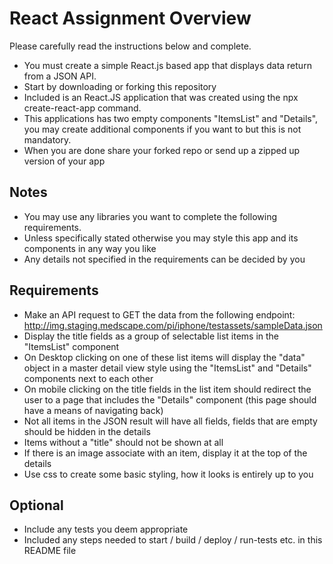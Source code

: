 # React Assignment Overview

Please carefully read the instructions below and complete.  

- You must create a simple React.js based app that displays data return from a JSON API.  
- Start by downloading or forking this repository
- Included is an React.JS application that was created using the npx create-react-app command.
- This applications has two empty components "ItemsList" and "Details", you may create additional components if you want to but this is not mandatory.
- When you are done share your forked repo or send up a zipped up version of your app

## Notes
- You may use any libraries you want to complete the following requirements.  
- Unless specifically stated otherwise you may style this app and its components in any way you like
- Any details not specified in the requirements can be decided by you

## Requirements
- Make an API request to GET the data from the following endpoint: http://img.staging.medscape.com/pi/iphone/testassets/sampleData.json
- Display the title fields as a group of selectable list items in the "ItemsList" component
- On Desktop clicking on one of these list items will display the "data" object in a master detail view style using the "ItemsList" and "Details" components next to each other
- On mobile clicking on the title fields in the list item should redirect the user to a page that includes the "Details" component (this page should have a means of navigating back)
- Not all items in the JSON result will have all fields, fields that are empty should be hidden in the details
- Items without a "title" should not be shown at all
- If there is an image associate with an item, display it at the top of the details
- Use css to create some basic styling, how it looks is entirely up to you

## Optional
- Include any tests you deem appropriate 
- Included any steps needed to start / build / deploy / run-tests etc. in this README file
